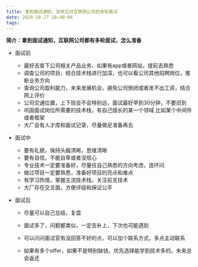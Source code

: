 ```yaml
---
title: 拿到面试通知，怎样应对互联网公司的多轮面试
date: 2020-10-27 18:40:04
tags:
---
```

**简介：拿到面试通知，互联网公司都有多轮面试，怎么准备**

* 面试前
  * 最好去查下公司相关产品业务、如果有app或者网站，提前去熟悉
  * 调查公司的项目，结合技术栈进行加深，也可以看公司其他招聘岗位，推断业务方向
  * 查询公司盈利能力，未来发展机会，避免公司倒闭或者发不出工资，结合网上评价
  * 公司交通位置，上下班会不会特别远，面试最好早到30分钟，不要迟到
  * 巩固面试岗位所需要的技术栈，有自己擅长的某一个领域 比如某个中间件或者框架
  * 大厂会有人才库和面试记录，尽量做足准备再去



* 面试中

  * 要有礼貌，保持头脑清晰，思维清晰
  * 要有自信，不能自卑或者没信心
  * 专业技术一定要准备好，尽量往自己熟悉的方向考虑，连环问
  * 做过项目一定要熟悉，准备好项目的亮点和难点
  * 有学习热情，掌握主流技术栈，关注前言技术
  * 大厂存在交叉面，方便评级和保证公平

  

* 面试后

  * 尽量可以自己总结，复盘

  * 面试多了，问题都类似，一定去补上，下次也可能遇到

  * 可以问问面试官有没回答不好的点，可以加个联系方式，多点主动联系

  * 如果有多个offer，如果不是特别缺钱，优先选择能学到技术多的，未来总会返还

    